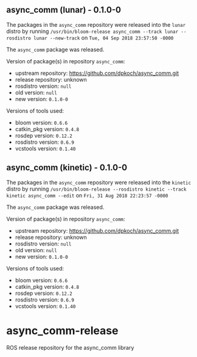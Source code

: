 ## async_comm (lunar) - 0.1.0-0

The packages in the `async_comm` repository were released into the `lunar` distro by running `/usr/bin/bloom-release async_comm --track lunar --rosdistro lunar --new-track` on `Tue, 04 Sep 2018 23:57:50 -0000`

The `async_comm` package was released.

Version of package(s) in repository `async_comm`:

- upstream repository: https://github.com/dpkoch/async_comm.git
- release repository: unknown
- rosdistro version: `null`
- old version: `null`
- new version: `0.1.0-0`

Versions of tools used:

- bloom version: `0.6.6`
- catkin_pkg version: `0.4.8`
- rosdep version: `0.12.2`
- rosdistro version: `0.6.9`
- vcstools version: `0.1.40`


## async_comm (kinetic) - 0.1.0-0

The packages in the `async_comm` repository were released into the `kinetic` distro by running `/usr/bin/bloom-release --rosdistro kinetic --track kinetic async_comm --edit` on `Fri, 31 Aug 2018 22:23:57 -0000`

The `async_comm` package was released.

Version of package(s) in repository `async_comm`:

- upstream repository: https://github.com/dpkoch/async_comm.git
- release repository: unknown
- rosdistro version: `null`
- old version: `null`
- new version: `0.1.0-0`

Versions of tools used:

- bloom version: `0.6.6`
- catkin_pkg version: `0.4.8`
- rosdep version: `0.12.2`
- rosdistro version: `0.6.9`
- vcstools version: `0.1.40`


# async_comm-release
ROS release repository for the async_comm library

